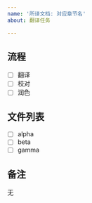 ```yaml
---
name: '所译文档: 对应章节名'
about: 翻译任务

---
```


## 流程
- [ ] 翻译
- [ ] 校对
- [ ] 润色

## 文件列表

- [ ] alpha
- [ ] beta
- [ ] gamma

## 备注
无
